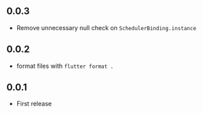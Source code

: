 ## 0.0.3
* Remove unnecessary null check on `SchedulerBinding.instance`

## 0.0.2
* format files with `flutter format .`

## 0.0.1
* First release
